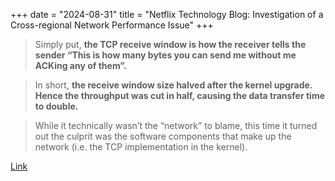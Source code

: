 +++
date = "2024-08-31"
title = "Netflix Technology Blog: Investigation of a Cross-regional Network Performance Issue"
+++

> Simply put, **the TCP receive window is how the receiver tells the sender “This is how many bytes
> you can send me without me ACKing any of them”.**

> In short, **the receive window size halved after the kernel upgrade. Hence the throughput was cut in
> half, causing the data transfer time to double.**

> While it technically wasn’t the “network” to blame, this time it turned out the culprit was the
> software components that make up the network (i.e. the TCP implementation in the kernel).

[Link](https://netflixtechblog.com/investigation-of-a-cross-regional-network-performance-issue-422d6218fdf1)

